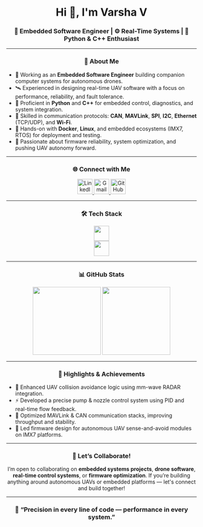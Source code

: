 <h1 align="center">Hi 👋, I'm Varsha V</h1>
<h3 align="center">🚀 Embedded Software Engineer | ⚙️ Real-Time Systems | 🧠 Python & C++ Enthusiast</h3>

---

<h3 align="center">🌟 About Me</h3>

<ul>
  <li>💼 Working as an <b>Embedded Software Engineer</b> building companion computer systems for autonomous drones.</li>
  <li>🛰️ Experienced in designing real-time UAV software with a focus on performance, reliability, and fault tolerance.</li>
  <li>🐍 Proficient in <b>Python</b> and <b>C++</b> for embedded control, diagnostics, and system integration.</li>
  <li>🔗 Skilled in communication protocols: <b>CAN</b>, <b>MAVLink</b>, <b>SPI</b>, <b>I2C</b>, <b>Ethernet</b> (TCP/UDP), and <b>Wi-Fi</b>.</li>
  <li>🐋 Hands-on with <b>Docker</b>, <b>Linux</b>, and embedded ecosystems (IMX7, RTOS) for deployment and testing.</li>
  <li>🧩 Passionate about firmware reliability, system optimization, and pushing UAV autonomy forward.</li>
</ul>

---

<h3 align="center">🌐 Connect with Me</h3>

<p align="center">
  <a href="https://linkedin.com/in/varsha-v-753106198" target="_blank">
    <img src="https://skillicons.dev/icons?i=linkedin" height="40" width="40" alt="LinkedIn"/>
  </a>
  <a href="mailto:varsha.99024@gmail.com" target="_blank">
    <img src="https://skillicons.dev/icons?i=gmail" height="40" width="40" alt="Gmail"/>
  </a>
  <a href="https://github.com/Varsha-V-21" target="_blank">
    <img src="https://skillicons.dev/icons?i=github" height="40" width="40" alt="GitHub"/>
  </a>
</p>

---

<h3 align="center">🛠️ Tech Stack</h3>

<p align="center">
  <img src="https://skillicons.dev/icons?i=python,cpp,bash,docker,linux,git,raspberrypi,arduino" height="40" />
  <br>
  <img src="https://skillicons.dev/icons?i=matlab,vscode,github,gitlab" height="40" />
</p>

---

<h3 align="center">📊 GitHub Stats</h3>

<p align="center">
  <img src="https://github-readme-stats.vercel.app/api?username=Varsha-V-21&show_icons=true&theme=tokyonight" height="180" />
  <img src="https://github-readme-stats.vercel.app/api/top-langs/?username=Varsha-V-21&layout=compact&langs_count=8&theme=tokyonight" height="180" />
</p>

---

<h3 align="center">🧩 Highlights & Achievements</h3>

<ul>
  <li>🚁 Enhanced UAV collision avoidance logic using mm-wave RADAR integration.</li>
  <li>⚡ Developed a precise pump & nozzle control system using PID and real-time flow feedback.</li>
  <li>🔧 Optimized MAVLink & CAN communication stacks, improving throughput and stability.</li>
  <li>🧠 Led firmware design for autonomous UAV sense-and-avoid modules on IMX7 platforms.</li>
</ul>

---

<h3 align="center">🤝 Let’s Collaborate!</h3>

<p align="center">
  I’m open to collaborating on <b>embedded systems projects</b>, <b>drone software</b>, <b>real-time control systems</b>, or <b>firmware optimization</b>.  
  If you’re building anything around autonomous UAVs or embedded platforms — let's connect and build together!
</p>

---

<h3 align="center">💬 “Precision in every line of code — performance in every system.”</h3>
